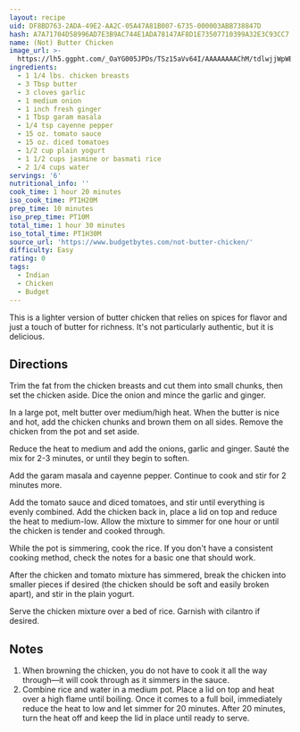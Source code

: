 ```yaml
---
layout: recipe
uid: DF8BD763-2ADA-49E2-AA2C-05A47A81B007-6735-000003ABB738847D
hash: A7A71704D58996AD7E3B9AC744E1ADA78147AF8D1E73507710399A32E3C93CC7
name: (Not) Butter Chicken
image_url: >-
  https://lh5.ggpht.com/_OaYG005JPDs/TSz15aVv64I/AAAAAAAAChM/tdlwjjWpWBk/s640/Not%20Butter%20Chicken%20above.jpg
ingredients:
  - 1 1/4 lbs. chicken breasts
  - 3 Tbsp butter
  - 3 cloves garlic
  - 1 medium onion
  - 1 inch fresh ginger
  - 1 Tbsp garam masala
  - 1/4 tsp cayenne pepper
  - 15 oz. tomato sauce
  - 15 oz. diced tomatoes
  - 1/2 cup plain yogurt
  - 1 1/2 cups jasmine or basmati rice
  - 2 1/4 cups water
servings: '6'
nutritional_info: ''
cook_time: 1 hour 20 minutes
iso_cook_time: PT1H20M
prep_time: 10 minutes
iso_prep_time: PT10M
total_time: 1 hour 30 minutes
iso_total_time: PT1H30M
source_url: 'https://www.budgetbytes.com/not-butter-chicken/'
difficulty: Easy
rating: 0
tags:
  - Indian
  - Chicken
  - Budget
---
```

<div itemprop="description">This is a lighter version of butter chicken that relies on spices for flavor and just a touch of butter for richness. It's not particularly authentic, but it is delicious.</div>
            
## Directions

Trim the fat from the chicken breasts and cut them into small chunks, then set the chicken aside. Dice the onion and mince the garlic and ginger.

In a large pot, melt butter over medium/high heat. When the butter is nice and hot, add the chicken chunks and brown them on all sides. Remove the chicken from the pot and set aside.

Reduce the heat to medium and add the onions, garlic and ginger. Sauté the mix for 2-3 minutes, or until they begin to soften.

Add the garam masala and cayenne pepper. Continue to cook and stir for 2 minutes more.

Add the tomato sauce and diced tomatoes, and stir until everything is evenly combined. Add the chicken back in, place a lid on top and reduce the heat to medium-low. Allow the mixture to simmer for one hour or until the chicken is tender and cooked through.

While the pot is simmering, cook the rice. If you don't have a consistent cooking method, check the notes for a basic one that should work.

After the chicken and tomato mixture has simmered, break the chicken into smaller pieces if desired (the chicken should be soft and easily broken apart), and stir in the plain yogurt.

Serve the chicken mixture over a bed of rice. Garnish with cilantro if desired.
## Notes

1. When browning the chicken, you do not have to cook it all the way through—it will cook through as it simmers in the sauce.
2. Combine rice and water in a medium pot. Place a lid on top and heat over a high flame until boiling. Once it comes to a full boil, immediately reduce the heat to low and let simmer for 20 minutes. After 20 minutes, turn the heat off and keep the lid in place until ready to serve.
